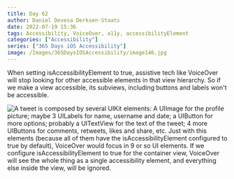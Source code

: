```yaml
---
title: Day 62
author: Daniel Devesa Derksen-Staats
date: 2022-07-19 15:36
tags: Accessibility, VoiceOver, a11y, accessibilityElement
categories: ["Accessibility"]
series: ["365 Days iOS Accessibility"]
image: /Images/365DaysIOSAccessibility/image146.jpg
---
```


When setting isAccessibilityElement to true, assistive tech like VoiceOver will stop looking for other accessible elements in that view hierarchy. So if we make a view accessible, its subviews, including buttons and labels won't be accessible.

![A tweet is composed by several UIKit elements: A UIImage for the profile picture; maybe 3 UILabels for name, username and date; a UIButton for more options; probably a UITextView for the text of the tweet; 4 more UIButtons for comments, retweets, likes and share, etc. Just with this elements (because all of them have the isAccessibilityElement configured to true by default), VoiceOver would focus in 9 or so UI elements. If we configure isAccessibilityElement to true for the container view, VoiceOver will see the whole thing as a single accessibility element, and everything else inside the view, will be ignored.](/Images/365DaysIOSAccessibility/image146.jpg)